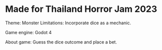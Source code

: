 # Made for Thailand Horror Jam 2023
Theme: Monster
Limitations: Incorporate dice as a mechanic.

Game engine: Godot 4

About game:
Guess the dice outcome and place a bet.
